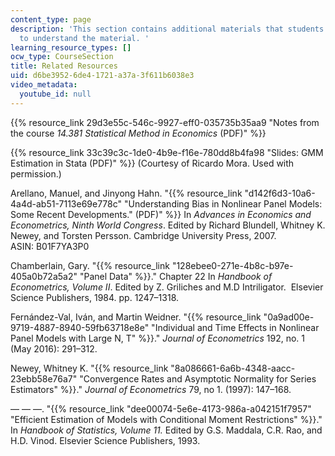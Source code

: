 ```yaml
---
content_type: page
description: 'This section contains additional materials that students will find useful
  to understand the material. '
learning_resource_types: []
ocw_type: CourseSection
title: Related Resources
uid: d6be3952-6de4-1721-a37a-3f611b6038e3
video_metadata:
  youtube_id: null
---
```


{{% resource_link 29d3e55c-546c-9927-eff0-035735b35aa9 "Notes from the course _14.381 Statistical Method in Economics_ (PDF)" %}}

{{% resource_link 33c39c3c-1de0-4b9e-f16e-780dd8b4fa98 "Slides: GMM Estimation in Stata (PDF)" %}} (Courtesy of Ricardo Mora. Used with permission.)

Arellano, Manuel, and Jinyong Hahn. "{{% resource_link "d142f6d3-10a6-4a4d-ab51-7113e69e778c" "Understanding Bias in Nonlinear Panel Models: Some Recent Developments.\" (PDF)" %}} In _Advances in Economics and Econometrics, Ninth World Congress_. Edited by Richard Blundell, Whitney K. Newey, and Torsten Persson. Cambridge University Press, 2007. ASIN: B01F7YA3P0

Chamberlain, Gary. "{{% resource_link "128ebee0-271e-4b8c-b97e-405a0b72a5a2" "Panel Data" %}}." Chapter 22 In _Handbook of Econometrics, Volume II_. Edited by Z. Griliches and M.D Intriligator.  Elsevier Science Publishers, 1984. pp. 1247–1318. 

Fernández-Val, Iván, and Martin Weidner. "{{% resource_link "0a9ad00e-9719-4887-8940-59fb63718e8e" "Individual and Time Effects in Nonlinear Panel Models with Large N, T" %}}." _Journal of Econometrics_ 192, no. 1 (May 2016): 291–312. 

Newey, Whitney K. "{{% resource_link "8a086661-6a6b-4348-aacc-23ebb58e76a7" "Convergence Rates and Asymptotic Normality for Series Estimators" %}}." _Journal of Econometrics_ 79, no 1. (1997): 147–168. 

— — —. "{{% resource_link "dee00074-5e6e-4173-986a-a042151f7957" "Efficient Estimation of Models with Conditional Moment Restrictions" %}}." In _Handbook of Statistics, Volume 11._ Edited by G.S. Maddala, C.R. Rao, and H.D. Vinod. Elsevier Science Publishers, 1993.